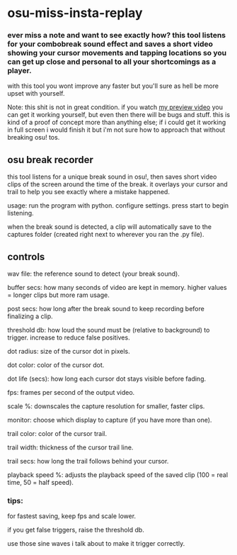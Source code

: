 # osu-miss-insta-replay
### ever miss a note and want to see exactly how? this tool listens for your combobreak sound effect and saves a short video showing your cursor movements and tapping locations so you can get up close and personal to all your shortcomings as a player. 
with this tool you wont improve any faster but you'll sure as hell be more upset with yourself.

Note: this shit is not in great condition. if you watch [my preview video]([url](https://youtu.be/nXulLgs8YY8)) you can get it working yourself, but even then there will be bugs and stuff. this is kind of a proof of concept more than anything else; if i could get it working in full screen i would finish it but i'm not sure how to approach that without breaking osu! tos.

## osu break recorder

this tool listens for a unique break sound in osu!, then saves short video clips of the screen around the time of the break. it overlays your cursor and trail to help you see exactly where a mistake happened.

usage:
run the program with python.
configure settings.
press start to begin listening.

when the break sound is detected, a clip will automatically save to the captures folder (created right next to wherever you ran the .py file).

## controls

wav file: the reference sound to detect (your break sound).

buffer secs: how many seconds of video are kept in memory. higher values = longer clips but more ram usage.

post secs: how long after the break sound to keep recording before finalizing a clip.

threshold db: how loud the sound must be (relative to background) to trigger. increase to reduce false positives.

dot radius: size of the cursor dot in pixels.

dot color: color of the cursor dot.

dot life (secs): how long each cursor dot stays visible before fading.

fps: frames per second of the output video.

scale %: downscales the capture resolution for smaller, faster clips.

monitor: choose which display to capture (if you have more than one).

trail color: color of the cursor trail.

trail width: thickness of the cursor trail line.

trail secs: how long the trail follows behind your cursor.

playback speed %: adjusts the playback speed of the saved clip (100 = real time, 50 = half speed).

### tips:

for fastest saving, keep fps and scale lower.

if you get false triggers, raise the threshold db.

use those sine waves i talk about to make it trigger correctly.
